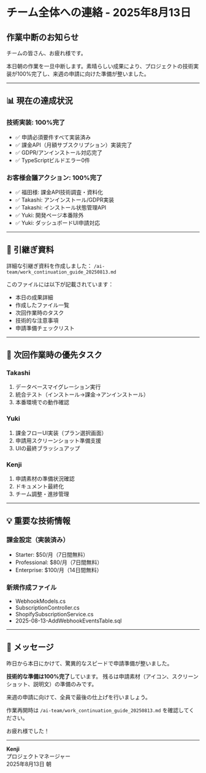 # チーム全体への連絡 - 2025年8月13日

## 作業中断のお知らせ

チームの皆さん、お疲れ様です。

本日朝の作業を一旦中断します。素晴らしい成果により、プロジェクトの技術実装が100%完了し、来週の申請に向けた準備が整いました。

---

## 📊 現在の達成状況

### 技術実装: 100%完了
- ✅ 申請必須要件すべて実装済み
- ✅ 課金API（月額サブスクリプション）実装完了
- ✅ GDPR/アンインストール対応完了
- ✅ TypeScriptビルドエラー0件

### お客様会議アクション: 100%完了
- ✅ 福田様: 課金API技術調査・資料化
- ✅ Takashi: アンインストール/GDPR実装
- ✅ Takashi: インストール状態管理API
- ✅ Yuki: 開発ページ本番除外
- ✅ Yuki: ダッシュボードUI申請対応

---

## 📁 引継ぎ資料

詳細な引継ぎ資料を作成しました：
`/ai-team/work_continuation_guide_20250813.md`

このファイルには以下が記載されています：
- 本日の成果詳細
- 作成したファイル一覧
- 次回作業時のタスク
- 技術的な注意事項
- 申請準備チェックリスト

---

## 🔄 次回作業時の優先タスク

### Takashi
1. データベースマイグレーション実行
2. 統合テスト（インストール→課金→アンインストール）
3. 本番環境での動作確認

### Yuki
1. 課金フローUI実装（プラン選択画面）
2. 申請用スクリーンショット準備支援
3. UIの最終ブラッシュアップ

### Kenji
1. 申請素材の準備状況確認
2. ドキュメント最終化
3. チーム調整・進捗管理

---

## 💡 重要な技術情報

### 課金設定（実装済み）
- Starter: $50/月（7日間無料）
- Professional: $80/月（7日間無料）
- Enterprise: $100/月（14日間無料）

### 新規作成ファイル
- WebhookModels.cs
- SubscriptionController.cs
- ShopifySubscriptionService.cs
- 2025-08-13-AddWebhookEventsTable.sql

---

## 📝 メッセージ

昨日から本日にかけて、驚異的なスピードで申請準備が整いました。

**技術的な準備は100%完了**しています。
残るは申請素材（アイコン、スクリーンショット、説明文）の準備のみです。

来週の申請に向けて、全員で最後の仕上げを行いましょう。

作業再開時は `/ai-team/work_continuation_guide_20250813.md` を確認してください。

お疲れ様でした！

---

**Kenji**  
プロジェクトマネージャー  
2025年8月13日 朝